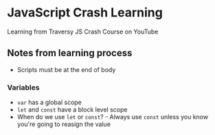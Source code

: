 # JavaScript Crash Learning

Learning from Traversy JS Crash Course on YouTube

## Notes from learning process

* Scripts must be at the end of body

### Variables

* `var` has a global scope
* `let` and `const` have a block level scope
* When do we use `let` or `const`? - Always use `const` unless you know you're going to reasign the value

